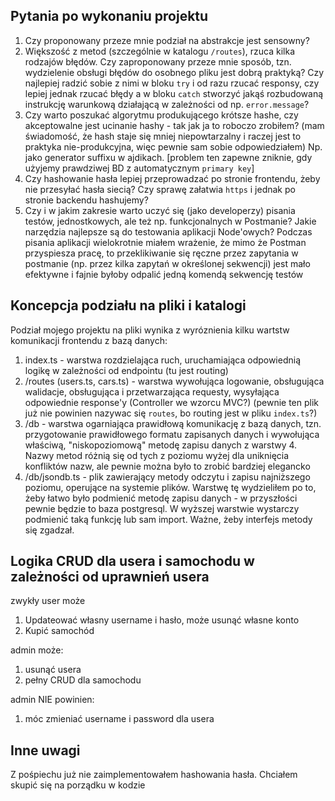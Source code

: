 ## Pytania po wykonaniu projektu

1. Czy proponowany przeze mnie podział na abstrakcje jest sensowny?
2. Większość z metod (szczególnie w katalogu `/routes`), rzuca kilka rodzajów błędów. Czy zaproponowany przeze mnie sposób, tzn. wydzielenie obsługi błędów do osobnego pliku jest dobrą praktyką? Czy najlepiej radzić sobie z nimi w bloku `try` i od razu rzucać responsy, czy lepiej jednak rzucać błędy a w bloku `catch` stworzyć jakąś rozbudowaną instrukcję warunkową działającą w zależności od np. `error.message`?
3. Czy warto poszukać algorytmu produkującego krótsze hashe, czy akceptowalne jest ucinanie hashy - tak jak ja to roboczo zrobiłem? (mam świadomość, że hash staje się mniej niepowtarzalny i raczej jest to praktyka nie-produkcyjna, więc pewnie sam sobie odpowiedziałem) Np. jako generator suffixu w ajdikach. [problem ten zapewne zniknie, gdy użyjemy prawdziwej BD z automatycznym `primary key`]
4. Czy hashowanie hasła lepiej przeprowadzać po stronie frontendu, żeby nie przesyłać hasła siecią? Czy sprawę załatwia `https` i jednak po stronie backendu hashujemy?
5. Czy i w jakim zakresie warto uczyć się (jako developerzy) pisania testów, jednostkowych, ale też np. funkcjonalnych w Postmanie? Jakie narzędzia najlepsze są do testowania aplikacji Node'owych? Podczas pisania aplikacji wielokrotnie miałem wrażenie, że mimo że Postman przyspiesza pracę, to przeklikiwanie się ręczne przez zapytania w postmanie (np. przez kilka zapytań w określonej sekwencji) jest mało efektywne i fajnie byłoby odpalić jedną komendą sekwencję testów

## Koncepcja podziału na pliki i katalogi

Podział mojego projektu na pliki wynika z wyróznienia kilku wartstw komunikacji frontendu z bazą danych:

1. index.ts - warstwa rozdzielająca ruch, uruchamiająca odpowiednią logikę w zależności od endpointu (tu jest routing)
2. /routes (users.ts, cars.ts) - warstwa wywołująca logowanie, obsługująca walidacje, obsługująca i przetwarzająca requesty, wysyłająca odpowiednie response'y (Controller we wzorcu MVC?) (pewnie ten plik już nie powinien nazywac się `routes`, bo routing jest w pliku `index.ts`?)
3. /db - warstwa ogarniająca prawidłową komunikację z bazą danych, tzn. przygotowanie prawidłowego formatu zapisanych danych i wywołująca właściwą, "niskopoziomową" metodę zapisu danych z warstwy 4. Nazwy metod różnią się od tych z poziomu wyżej dla uniknięcia konfliktów nazw, ale pewnie można było to zrobić bardziej elegancko
4. /db/jsondb.ts - plik zawierający metody odczytu i zapisu najniższego poziomu, operujące na systemie plików. Warstwę tę wydzieliłem po to, żeby łatwo było podmienić metodę zapisu danych - w przyszłości pewnie będzie to baza postgresql. W wyższej warstwie wystarczy podmienić taką funkcję lub sam import. Ważne, żeby interfejs metody się zgadzał.

## Logika CRUD dla usera i samochodu w zależności od uprawnień usera

zwykły user może

1. Updateować własny username i hasło, może usunąć własne konto
2. Kupić samochód

admin może:

1. usunąć usera
2. pełny CRUD dla samochodu

admin NIE powinien:

1. móc zmieniać username i password dla usera

## Inne uwagi

Z pośpiechu już nie zaimplementowałem hashowania hasła. Chciałem skupić się na porządku w kodzie
